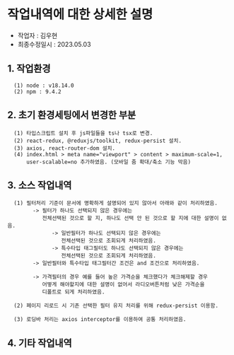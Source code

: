 # 작업내역에 대한 상세한 설명

- 작업자 : 김우현
- 최종수정일시 : 2023.05.03

## 1. 작업환경

      (1) node : v18.14.0
      (2) npm : 9.4.2

## 2. 초기 환경세팅에서 변경한 부분

      (1) 타입스크립트 설치 후 js파일들을 ts나 tsx로 변경.
      (2) react-redux, @reduxjs/toolkit, redux-persist 설치.
      (3) axios, react-router-dom 설치.
      (4) index.html > meta name="viewport" > content > maximum-scale=1,
          user-scalable=no 추가하였음. (모바일 줌 확대/축소 기능 막음)

## 3. 소스 작업내역

      (1) 필터처리 기준이 문서에 명확하게 설명되어 있지 않아서 아래와 같이 처리하였음.
            -> 필터가 하나도 선택되지 않은 경우에는
               전체선택된 것으로 할 지, 하나도 선택 안 된 것으로 할 지에 대한 설명이 없음.
                  -> 일반필터가 하나도 선택되지 않은 경우에는
                     전체선택된 것으로 조회되게 처리하였음.
                  -> 특수타입 태그필터도 하나도 선택되지 않은 경우에는
                     전체선택된 것으로 조회되게 처리하였음.
            -> 일반필터와 특수타입 태그필터간 조건은 and 조건으로 처리하였음.

            -> 가격필터의 경우 예를 들어 높은 가격순을 체크했다가 체크해제할 경우
               어떻게 해야할지에 대한 설명이 없어서 라디오버튼처럼 낮은 가격순을
               디폴트로 되게 처리하였음.

      (2) 페이지 리로드 시 기존 선택한 필터 유지 처리를 위해 redux-persist 이용함.

      (3) 로딩바 처리는 axios interceptor를 이용하여 공통 처리하였음.

## 4. 기타 작업내역
